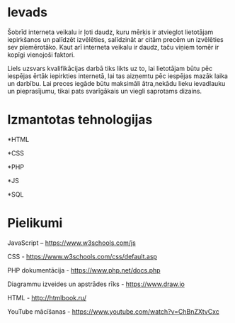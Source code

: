 # Ievads

Šobrīd interneta veikalu ir ļoti daudz, kuru mērķis ir atvieglot lietotājam iepirkšanos un palīdzēt izvēlēties, salīdzināt ar citām precēm un izvēlēties sev piemērotāko. Kaut arī interneta veikalu ir daudz, taču viņiem tomēr ir kopīgi vienojoši faktori. 

Liels uzsvars kvalifikācijas darbā tiks likts uz to, lai lietotājam būtu pēc iespējas ērtāk iepirkties internetā, lai tas aizņemtu pēc iespējas mazāk laika un darbību. Lai preces iegāde būtu maksimāli ātra,nekādu lieku ievadlauku un pieprasījumu, tikai pats svarīgākais un viegli saprotams dizains. 

# Izmantotas tehnologijas

*HTML

*CSS

*PHP

*JS

*SQL

# Pielikumi

JavaScript  – https://www.w3schools.com/js 

CSS - https://www.w3schools.com/css/default.asp 

PHP dokumentācija - https://www.php.net/docs.php  

Diagrammu izveides un apstrādes rīks - https://www.draw.io 

HTML - http://htmlbook.ru/ 

YouTube mācīšanas - https://www.youtube.com/watch?v=ChBnZXtvCxc  
